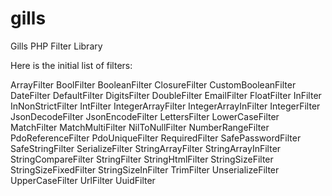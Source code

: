 # gills
Gills PHP Filter Library

Here is the initial list of filters:

ArrayFilter
BoolFilter
BooleanFilter
ClosureFilter
CustomBooleanFilter
DateFilter
DefaultFilter
DigitsFilter
DoubleFilter
EmailFilter
FloatFilter
InFilter
InNonStrictFilter
IntFilter
IntegerArrayFilter
IntegerArrayInFilter
IntegerFilter
JsonDecodeFilter
JsonEncodeFilter
LettersFilter
LowerCaseFilter
MatchFilter
MatchMultiFilter
NilToNullFilter
NumberRangeFilter
PdoReferenceFilter
PdoUniqueFilter
RequiredFilter
SafePasswordFilter
SafeStringFilter
SerializeFilter
StringArrayFilter
StringArrayInFilter
StringCompareFilter
StringFilter
StringHtmlFilter
StringSizeFilter
StringSizeFixedFilter
StringSizeInFilter
TrimFilter
UnserializeFilter
UpperCaseFilter
UrlFilter
UuidFilter

